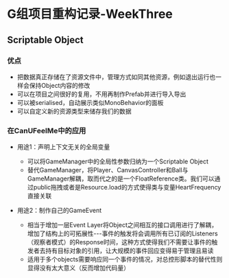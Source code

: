 # G组项目重构记录-WeekThree

## Scriptable Object


### 优点
- 把数据真正存储在了资源文件中，管理方式如同其他资源，例如退出运行也一样会保持Object内容的修改
- 可以在项目之间很好的复用，不用再制作Prefab并进行导入导出
- 可以被serialised，自动展示类似MonoBehavior的面板
- 可以自定义新的资源类型来储存我们的数据

### 在CanUFeelMe中的应用
- 用途1：声明上下文无关的全局变量
    - 可以将GameManager中的全局性参数归纳为一个Scriptable Object
    - 替代GameManager，将Player、CanvasController和Ball与GameManager解耦，取而代之的是一个FloatReference类。我们可以通过public拖拽或者是Resource.load的方式使得类与变量HeartFrequency直接关联

- 用途2：制作自己的GameEvent
    - 相当于增加一层Event Layer将Object之间相互的接口调用进行了解耦，增加了结构上的可拓展性---事件的触发将会调用所有已订阅的Listeners（观察者模式）的Response时间，这种方式使得我们不需要让事件的触发者去持有目标对象的引用，让大规模的事件回应变得易于管理且易读
    - 适用于多个objects需要响应同一个事件的情况，对总控形脚本的替代性则显得没有太大意义（反而增加代码量）





